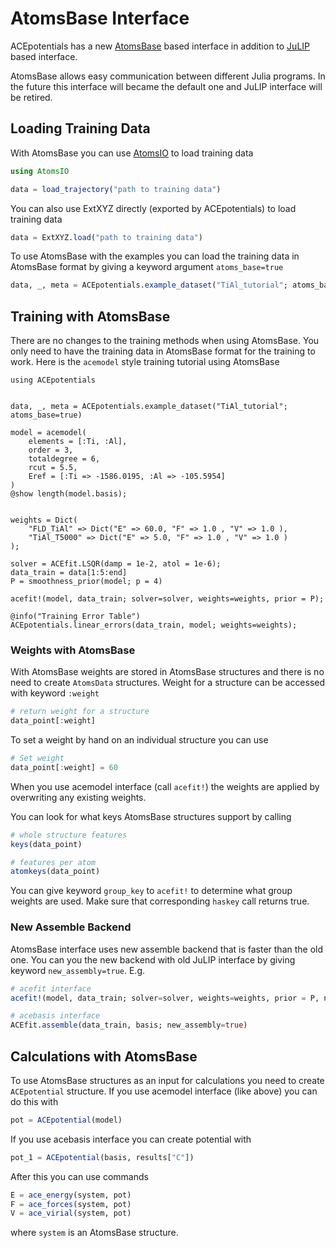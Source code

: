 # AtomsBase Interface

ACEpotentials has a new [AtomsBase](https://github.com/JuliaMolSim/AtomsBase.jl) based interface in addition to [JuLIP](https://github.com/JuliaMolSim/JuLIP.jl) based interface.

AtomsBase allows easy communication between different Julia programs. In the future this interface will became the default one and JuLIP interface will be retired.

## Loading Training Data

With AtomsBase you can use [AtomsIO](https://github.com/mfherbst/AtomsIO.jl) to load training data

```julia
using AtomsIO

data = load_trajectory("path to training data")
```

You can also use ExtXYZ directly (exported by ACEpotentials) to load training data

```julia
data = ExtXYZ.load("path to training data")
```

To use AtomsBase with the examples you can load the training data in AtomsBase format by giving a keyword argument `atoms_base=true`

```julia
data, _, meta = ACEpotentials.example_dataset("TiAl_tutorial"; atoms_base=true)
```

## Training with AtomsBase

There are no changes to the training methods when using AtomsBase. You only need to have the training data in AtomsBase format for the training to work. Here is the `acemodel` style training tutorial using AtomsBase

```@example
using ACEpotentials


data, _, meta = ACEpotentials.example_dataset("TiAl_tutorial"; atoms_base=true)

model = acemodel(
    elements = [:Ti, :Al],
	order = 3,
	totaldegree = 6,
	rcut = 5.5,
	Eref = [:Ti => -1586.0195, :Al => -105.5954]
)
@show length(model.basis);


weights = Dict(
    "FLD_TiAl" => Dict("E" => 60.0, "F" => 1.0 , "V" => 1.0 ),
    "TiAl_T5000" => Dict("E" => 5.0, "F" => 1.0 , "V" => 1.0 )
);

solver = ACEfit.LSQR(damp = 1e-2, atol = 1e-6);
data_train = data[1:5:end]
P = smoothness_prior(model; p = 4) 

acefit!(model, data_train; solver=solver, weights=weights, prior = P);

@info("Training Error Table")
ACEpotentials.linear_errors(data_train, model; weights=weights);
```

### Weights with AtomsBase

With AtomsBase weights are stored in AtomsBase structures and there is no need to create `AtomsData` structures. Weight for a structure can be accessed with keyword `:weight`

```julia
# return weight for a structure 
data_point[:weight]
```

To set a weight by hand on an individual structure you can use

```julia
# Set weight
data_point[:weight] = 60
```

When you use acemodel interface (call `acefit!`) the weights are applied by overwriting any existing weights.

You can look for what keys AtomsBase structures support by calling

```julia
# whole structure features
keys(data_point)

# features per atom
atomkeys(data_point)
```

You can give keyword `group_key` to `acefit!` to determine what group weights are used. Make sure that corresponding `haskey` call returns true.

### New Assemble Backend

AtomsBase interface uses new assemble backend that is faster than the old one. You can you the new backend with old JuLIP interface by giving keyword `new_assembly=true`. E.g.

```julia
# acefit interface
acefit!(model, data_train; solver=solver, weights=weights, prior = P, new_assembly=true);

# acebasis interface
ACEfit.assemble(data_train, basis; new_assembly=true)
```

## Calculations with AtomsBase

To use AtomsBase structures as an input for calculations you need to create `ACEpotential` structure. If you use acemodel interface (like above) you can do this with

```julia
pot = ACEpotential(model)
```

If you use acebasis interface you can create potential with

```julia
pot_1 = ACEpotential(basis, results["C"])
```

After this you can use commands

```julia
E = ace_energy(system, pot)
F = ace_forces(system, pot)
V = ace_virial(system, pot)
```

where `system` is an AtomsBase structure.